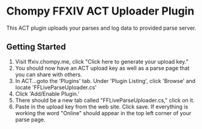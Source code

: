 # Chompy FFXIV ACT Uploader Plugin

This ACT plugin uploads your parses and log data to provided parse server.

## Getting Started

1. Visit ffxiv.chompy.me, click "Click here to generate your upload key."
2. You should now have an ACT upload key as well as a parse page that you can share with others.
3. In ACT...goto the 'Plugins' tab. Under 'Plugin Listing', click 'Browse' and locate 'FFLiveParseUploader.cs'
4. Click 'Add/Enable Plugin.'
5. There should be a new tab called "FFLiveParseUploader.cs," click on it.
6. Paste in the upload key from the web site. Click save. If everything is working the word "Online" should appear in the top left corner of your parse page.